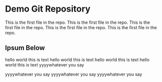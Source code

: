 # Demo Git Repository

This is the first file in the repo.
This is the first file in the repo.
This is the first file in the repo.
This is the first file in the repo.
This is the first file in the repo.

## Ipsum Below

hello world this is text
hello world this is text
hello world this is text
hello world this is text
yyyywhatever you say


yyyywhatever you say
yyyywhatever you say
yyyywhatever you say

